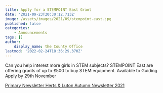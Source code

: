 ```yaml
---
title: Apply for a STEMPOINT East Grant
date: '2021-09-23T20:30:12.713Z'
image: /assets/images/2021/09/stempoint-east.jpg
published: false
categories:
    - Announcements
tags: []
author:
    display_name: the County Office
lastmod: '2022-02-24T18:36:29.370Z'
---
```


Can you help interest more girls in STEM subjects?  STEMPOINT East are offering grants of up to £500 to buy STEM equipment.  Available to Guiding. Apply by 29th November

<a href="https://documentcloud.adobe.com/link/review?uri=urn:aaid:scds:US:e6ea1209-e815-41c4-9cad-9ae9f18014a0#pageNum=1" class="btn-gg"><i class="fa fa-file-pdf-o"></i> Primary Newsletter Herts & Luton Autumn Newsletter 2021</a>
